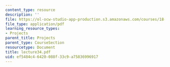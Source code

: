 ```yaml
---
content_type: resource
description: ''
file: https://ol-ocw-studio-app-production.s3.amazonaws.com/courses/18-704-seminar-in-algebra-and-number-theory-rational-points-on-elliptic-curves-fall-2004/ef5484c46420088f33c9a75836996917_lecture34.pdf
file_type: application/pdf
learning_resource_types:
- Projects
parent_title: Projects
parent_type: CourseSection
resourcetype: Document
title: lecture34.pdf
uid: ef5484c4-6420-088f-33c9-a75836996917
---
```

